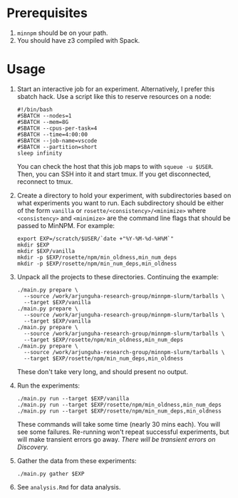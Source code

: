 # Prerequisites

1. `minnpm` should be on your path.
2. You should have z3 compiled with Spack.

# Usage

1. Start an interactive job for an experiment. Alternatively, I prefer this
   sbatch hack. Use a script like this to reserve resources on a node:

   ```
   #!/bin/bash
   #SBATCH --nodes=1
   #SBATCH --mem=8G
   #SBATCH --cpus-per-task=4
   #SBATCH --time=4:00:00
   #SBATCH --job-name=vscode
   #SBATCH --partition=short
   sleep infinity
   ```

   You can check the host that this job maps to with `squeue -u $USER`. Then,
   you can SSH into it and start tmux. If you get disconnected, reconnect to
   tmux.

2. Create a directory to hold your experiment, with subdirectories based on what 
experiments you want to run. Each subdirectory should be either of the form `vanilla` or 
`rosette/<consistency>/<minimize>` where `<consistency>` and `<minimize>` are the command line flags
that should be passed to MinNPM. For example:   
   ```
   export EXP=/scratch/$USER/`date +"%Y-%M-%d-%H%M`"
   mkdir $EXP
   mkdir $EXP/vanilla
   mkdir -p $EXP/rosette/npm/min_oldness,min_num_deps
   mkdir -p $EXP/rosette/npm/min_num_deps,min_oldness
   ```

3. Unpack all the projects to these directories. Continuing the example:

   ```
   ./main.py prepare \
     --source /work/arjunguha-research-group/minnpm-slurm/tarballs \
     --target $EXP/vanilla
   ./main.py prepare \
     --source /work/arjunguha-research-group/minnpm-slurm/tarballs \
     --target $EXP/vanilla
   ./main.py prepare \
     --source /work/arjunguha-research-group/minnpm-slurm/tarballs \
     --target $EXP/rosette/npm/min_oldness,min_num_deps
   ./main.py prepare \
     --source /work/arjunguha-research-group/minnpm-slurm/tarballs \
     --target $EXP/rosette/npm/min_num_deps,min_oldness
   ```

   These don't take very long, and should present no output.

4. Run the experiments:

   ```
   ./main.py run --target $EXP/vanilla
   ./main.py run --target $EXP/rosette/npm/min_oldness,min_num_deps
   ./main.py run --target $EXP/rosette/npm/min_num_deps,min_oldness
   ```

   These commands will take some time (nearly 30 mins each). You will see some
   failures. Re-running won't repeat successful experiments, but will make
   transient errors go away. *There will be transient errors on Discovery.*

5. Gather the data from these experiments:

   ```
   ./main.py gather $EXP
   ```

6. See `analysis.Rmd` for data analysis.
